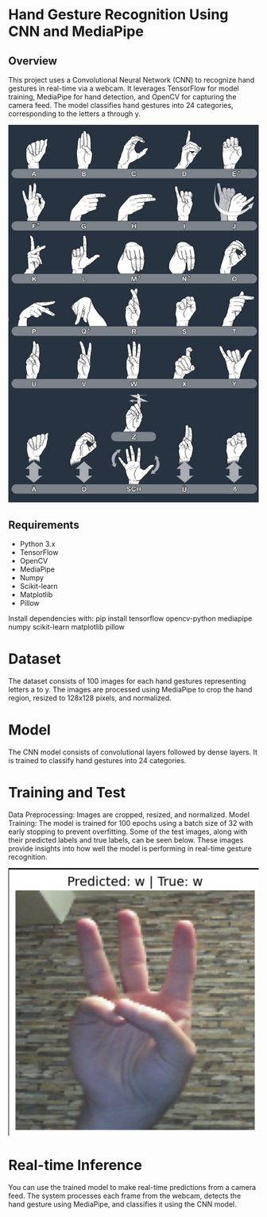 # Hand Gesture Recognition Using CNN and MediaPipe
## Overview
This project uses a Convolutional Neural Network (CNN) to recognize hand gestures in real-time via a webcam. It leverages TensorFlow for model training, MediaPipe for hand detection, and OpenCV for capturing the camera feed. The model classifies hand gestures into 24 categories, corresponding to the letters a through y.

![ASL](asl.png)

## **Requirements**

- Python 3.x
- TensorFlow
- OpenCV
- MediaPipe
- Numpy
- Scikit-learn
- Matplotlib
- Pillow

Install dependencies with:
pip install tensorflow opencv-python mediapipe numpy scikit-learn matplotlib pillow

# Dataset
The dataset consists of 100 images for each hand gestures representing letters a to y. The images are processed using MediaPipe to crop the hand region, resized to 128x128 pixels, and normalized.

# Model
The CNN model consists of convolutional layers followed by dense layers. It is trained to classify hand gestures into 24 categories.

# Training and Test
Data Preprocessing: Images are cropped, resized, and normalized.
Model Training: The model is trained for 100 epochs using a batch size of 32 with early stopping to prevent overfitting.
Some of the test images, along with their predicted labels and true labels, can be seen below. These images provide insights into how well the model is performing in real-time gesture recognition.

![Test Image](test_image.png)

# Real-time Inference
You can use the trained model to make real-time predictions from a camera feed. The system processes each frame from the webcam, detects the hand gesture using MediaPipe, and classifies it using the CNN model.


